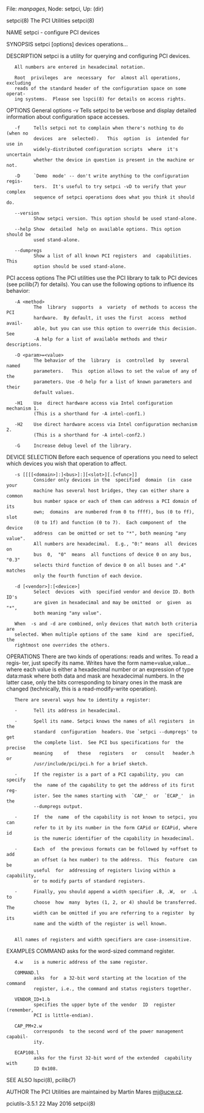 File: *manpages*,  Node: setpci,  Up: (dir)

setpci(8)                      The PCI Utilities                     setpci(8)



NAME
       setpci - configure PCI devices

SYNOPSIS
       setpci [options] devices operations...


DESCRIPTION
       setpci is a utility for querying and configuring PCI devices.

       All numbers are entered in hexadecimal notation.

       Root  privileges  are  necessary  for  almost all operations, excluding
       reads of the standard header of the configuration space on some operat‐
       ing systems.  Please see lspci(8) for details on access rights.


OPTIONS
   General options
       -v     Tells  setpci  to  be  verbose  and display detailed information
              about configuration space accesses.

       -f     Tells setpci not to complain when there's nothing to do (when no
              devices  are  selected).   This  option  is  intended for use in
              widely-distributed configuration scripts  where  it's  uncertain
              whether the device in question is present in the machine or not.

       -D     `Demo  mode' -- don't write anything to the configuration regis‐
              ters.  It's useful to try setpci -vD to verify that your complex
              sequence of setpci operations does what you think it should do.

       --version
              Show setpci version. This option should be used stand-alone.

       --help Show  detailed  help on available options. This option should be
              used stand-alone.

       --dumpregs
              Show a list of all known PCI registers  and  capabilities.  This
              option should be used stand-alone.


   PCI access options
       The  PCI  utilities  use  the  PCI  library to talk to PCI devices (see
       pcilib(7) for details). You can use the following options to  influence
       its behavior:

       -A <method>
              The  library  supports  a  variety  of methods to access the PCI
              hardware.  By default, it uses the first  access  method  avail‐
              able, but you can use this option to override this decision. See
              -A help for a list of available methods and their descriptions.

       -O <param>=<value>
              The behavior of the  library  is  controlled  by  several  named
              parameters.   This  option allows to set the value of any of the
              parameters. Use -O help for a list of known parameters and their
              default values.

       -H1    Use  direct hardware access via Intel configuration mechanism 1.
              (This is a shorthand for -A intel-conf1.)

       -H2    Use direct hardware access via Intel configuration mechanism  2.
              (This is a shorthand for -A intel-conf2.)

       -G     Increase debug level of the library.


DEVICE SELECTION
       Before each sequence of operations you need to select which devices you
       wish that operation to affect.

       -s [[[[<domain>]:]<bus>]:][<slot>][.[<func>]]
              Consider only devices in the  specified  domain  (in  case  your
              machine has several host bridges, they can either share a common
              bus number space or each of them can address a PCI domain of its
              own;  domains  are numbered from 0 to ffff), bus (0 to ff), slot
              (0 to 1f) and function (0 to 7).  Each component of  the  device
              address  can be omitted or set to "*", both meaning "any value".
              All numbers are hexadecimal.  E.g., "0:" means  all  devices  on
              bus  0,  "0"  means  all functions of device 0 on any bus, "0.3"
              selects third function of device 0 on all buses and ".4" matches
              only the fourth function of each device.

       -d [<vendor>]:[<device>]
              Select  devices  with  specified vendor and device ID. Both ID's
              are given in hexadecimal and may be omitted  or  given  as  "*",
              both meaning "any value".

       When  -s and -d are combined, only devices that match both criteria are
       selected. When multiple options of the same  kind  are  specified,  the
       rightmost one overrides the others.


OPERATIONS
       There  are  two kinds of operations: reads and writes. To read a regis‐
       ter, just specify its name. Writes have  the  form  name=value,value...
       where  each  value  is  either a hexadecimal number or an expression of
       type data:mask where both data and mask are hexadecimal numbers. In the
       latter case, only the bits corresponding to binary ones in the mask are
       changed (technically, this is a read-modify-write operation).


       There are several ways how to identity a register:

       ·      Tell its address in hexadecimal.

       ·      Spell its name. Setpci knows the names of all registers  in  the
              standard  configuration  headers. Use `setpci --dumpregs' to get
              the complete list.  See PCI bus specifications for  the  precise
              meaning    of   these   registers   or   consult   header.h   or
              /usr/include/pci/pci.h for a brief sketch.

       ·      If the register is a part of a PCI capability, you  can  specify
              the  name of the capability to get the address of its first reg‐
              ister. See the names starting with  `CAP_'  or  `ECAP_'  in  the
              --dumpregs output.

       ·      If  the  name  of the capability is not known to setpci, you can
              refer to it by its number in the form CAPid or ECAPid, where  id
              is the numeric identifier of the capability in hexadecimal.

       ·      Each  of  the previous formats can be followed by +offset to add
              an offset (a hex number) to the address.  This  feature  can  be
              useful  for  addressing of registers living within a capability,
              or to modify parts of standard registers.

       ·      Finally, you should append a width specifier .B, .W,  or  .L  to
              choose  how  many  bytes (1, 2, or 4) should be transferred. The
              width can be omitted if you are referring to a register  by  its
              name and the width of the register is well known.


       All names of registers and width specifiers are case-insensitive.


EXAMPLES
       COMMAND
              asks for the word-sized command register.

       4.w    is a numeric address of the same register.

       COMMAND.l
              asks  for  a 32-bit word starting at the location of the command
              register, i.e., the command and status registers together.

       VENDOR_ID+1.b
              specifies the upper byte of the vendor  ID  register  (remember,
              PCI is little-endian).

       CAP_PM+2.w
              corresponds  to the second word of the power management capabil‐
              ity.

       ECAP108.l
              asks for the first 32-bit word of the extended  capability  with
              ID 0x108.


SEE ALSO
       lspci(8), pcilib(7)


AUTHOR
       The PCI Utilities are maintained by Martin Mares <mj@ucw.cz>.



pciutils-3.5.1                    22 May 2016                        setpci(8)
